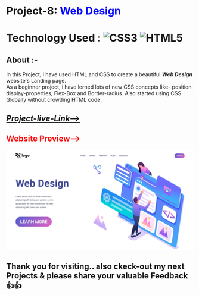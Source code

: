# Project-8: <span style="color:blue"> **Web Design**</span>
# Technology Used : ![CSS3](https://img.shields.io/badge/css3-%231572B6.svg?style=for-the-badge&logo=css3&logoColor=white) ![HTML5](https://img.shields.io/badge/html5-%23E34F26.svg?style=for-the-badge&logo=html5&logoColor=white)

##  **About** :- 
In this Project, i have used HTML and CSS to create a beautiful ***Web Design*** website's Landing page.  
As a beginner project, i have lerned lots of new CSS  concepts like- position display-properties, Flex-Box and Border-radius. Also started using CSS Globally without crowding HTML code. 

## [***Project-live-Link-->***]() 

## <span style="color:red"> **Website Preview-->**</span>
![Home-Page](./images/Thumbnail.jpg)

## Thank you for visiting.. also ckeck-out my next Projects & please share your valuable Feedback 👍👍    
